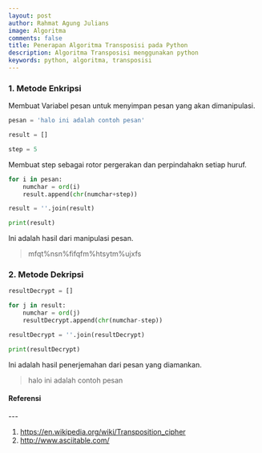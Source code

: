 ```yaml
---
layout: post
author: Rahmat Agung Julians
image: Algoritma
comments: false
title: Penerapan Algoritma Transposisi pada Python
description: Algoritma Transposisi menggunakan python
keywords: python, algoritma, transposisi
---
```


### 1. Metode Enkripsi

Membuat Variabel pesan untuk menyimpan pesan yang akan dimanipulasi.


```python
pesan = 'halo ini adalah contoh pesan'
```


```python
result = []
```


```python
step = 5
```

Membuat step sebagai rotor pergerakan dan perpindahakn setiap huruf.


```python
for i in pesan:
    numchar = ord(i)
    result.append(chr(numchar+step))
```


```python
result = ''.join(result)
```


```python
print(result)
```

Ini adalah hasil dari manipulasi pesan.
> mfqt%nsn%fifqfm%htsytm%ujxfs

### 2. Metode Dekripsi

```python
resultDecrypt = []
```


```python
for j in result:
    numchar = ord(j)
    resultDecrypt.append(chr(numchar-step))
```


```python
resultDecrypt = ''.join(resultDecrypt)
```


```python
print(resultDecrypt)
```

Ini adalah hasil penerjemahan dari pesan yang diamankan.
> halo ini adalah contoh pesan

<h4><b class="title-referensi">Referensi</b></h4> 
--- 
<ol class="referensi">
    <li>
        <a href="https://en.wikipedia.org/wiki/Transposition_cipher">https://en.wikipedia.org/wiki/Transposition_cipher</a>
    </li>
    <li>
        <a href="http://www.asciitable.com/">http://www.asciitable.com/</a>
    </li>
</ol>